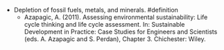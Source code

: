 - Depletion of fossil fuels, metals, and minerals. #definition
	- Azapagic, A. (2011). Assessing environmental sustainability: Life cycle thinking and life cycle assessment. In: Sustainable Development in Practice:
	  Case Studies for Engineers and Scientists (eds. A.
	  Azapagic and S. Perdan), Chapter 3. Chichester:
	  Wiley.